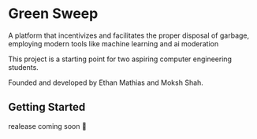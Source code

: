 # Green Sweep

A platform that incentivizes and facilitates the proper disposal of garbage, employing modern tools like machine learning and ai moderation

This project is a starting point for two aspiring computer engineering students.

Founded and developed by Ethan Mathias and Moksh Shah.

## Getting Started

realease coming soon 👀
